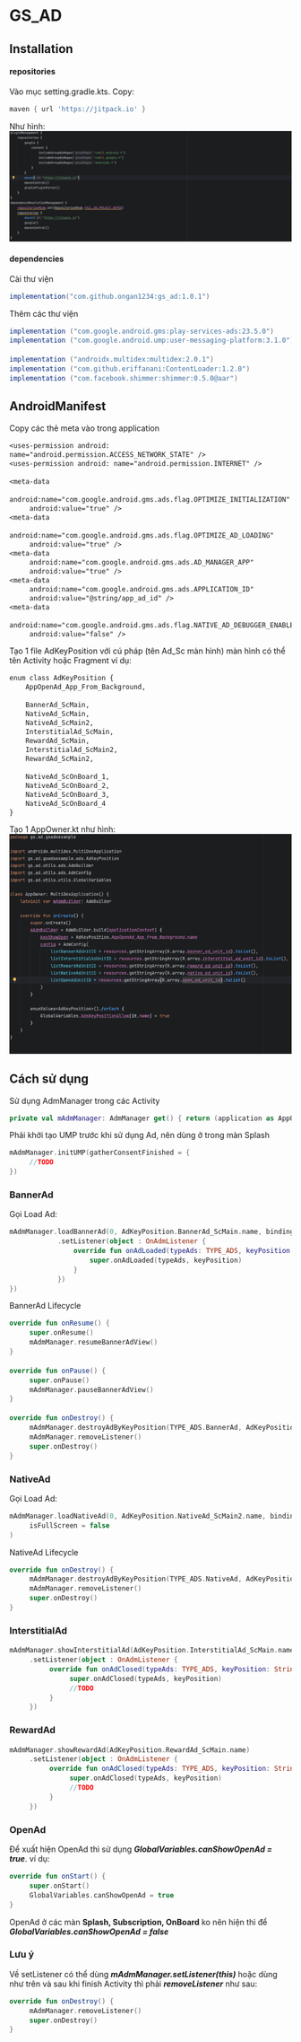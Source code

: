 # GS_AD

## Installation
#### repositories
Vào mục setting.gradle.kts. Copy:
```gradle
maven { url 'https://jitpack.io' }
```
Như hình:
![plot](./images/Install.png)


#### dependencies
Cài thư viện
```gradle
implementation("com.github.ongan1234:gs_ad:1.0.1")
```
Thêm các thư viện
```gradle
implementation ("com.google.android.gms:play-services-ads:23.5.0")
implementation ("com.google.android.ump:user-messaging-platform:3.1.0")

implementation ("androidx.multidex:multidex:2.0.1")
implementation ("com.github.eriffanani:ContentLoader:1.2.0")
implementation ("com.facebook.shimmer:shimmer:0.5.0@aar")
```

## AndroidManifest
Copy các thẻ meta vào trong application
```manifest
<uses-permission android: name="android.permission.ACCESS_NETWORK_STATE" />
<uses-permission android: name="android.permission.INTERNET" />

<meta-data
     android:name="com.google.android.gms.ads.flag.OPTIMIZE_INITIALIZATION"
     android:value="true" />
<meta-data
     android:name="com.google.android.gms.ads.flag.OPTIMIZE_AD_LOADING"
     android:value="true" />
<meta-data
     android:name="com.google.android.gms.ads.AD_MANAGER_APP"
     android:value="true" />
<meta-data
     android:name="com.google.android.gms.ads.APPLICATION_ID"
     android:value="@string/app_ad_id" />
<meta-data
     android:name="com.google.android.gms.ads.flag.NATIVE_AD_DEBUGGER_ENABLED"
     android:value="false" />
```
Tạo 1 file AdKeyPosition với cú pháp (tên Ad_Sc màn hình) màn hình có thể tên Activity hoặc Fragment ví dụ:
```
enum class AdKeyPosition {
    AppOpenAd_App_From_Background,

    BannerAd_ScMain,
    NativeAd_ScMain,
    NativeAd_ScMain2,
    InterstitialAd_ScMain,
    RewardAd_ScMain,
    InterstitialAd_ScMain2,
    RewardAd_ScMain2,

    NativeAd_ScOnBoard_1,
    NativeAd_ScOnBoard_2,
    NativeAd_ScOnBoard_3,
    NativeAd_ScOnBoard_4
}
```
Tạo 1 AppOwner.kt như hình:
![plot](./images/AppOwner.png)

## Cách sử dụng
Sử dụng AdmManager trong các Activity
```kotlin
private val mAdmManager: AdmManager get() { return (application as AppOwner).mAdmBuilder.getActivity(this)}
```

Phải khởi tạo UMP trước khi sử dụng Ad, nên dùng ở trong màn Splash
```kotlin
mAdmManager.initUMP(gatherConsentFinished = {
     //TODO
})
```

### BannerAd
Gọi Load Ad:
```kotlin
mAdmManager.loadBannerAd(0, AdKeyPosition.BannerAd_ScMain.name, binding.bannerView)
            .setListener(object : OnAdmListener {
                override fun onAdLoaded(typeAds: TYPE_ADS, keyPosition: String) {
                    super.onAdLoaded(typeAds, keyPosition)
                }
            })
})
```

BannerAd Lifecycle
```kotlin
override fun onResume() {
     super.onResume()
     mAdmManager.resumeBannerAdView()
}

override fun onPause() {
     super.onPause()
     mAdmManager.pauseBannerAdView()
}

override fun onDestroy() {
     mAdmManager.destroyAdByKeyPosition(TYPE_ADS.BannerAd, AdKeyPosition.BannerAd_ScMain.name)
     mAdmManager.removeListener()
     super.onDestroy()
}
```

### NativeAd
Gọi Load Ad:
```kotlin
mAdmManager.loadNativeAd(0, AdKeyPosition.NativeAd_ScMain2.name, binding.nativeAdContainerView, R.layout.layout_native_ad_origin,
     isFullScreen = false
)
```

NativeAd Lifecycle
```kotlin
override fun onDestroy() {
     mAdmManager.destroyAdByKeyPosition(TYPE_ADS.NativeAd, AdKeyPosition.NativeAd_ScMain2.name)
     mAdmManager.removeListener()
     super.onDestroy()
}
```

### InterstitialAd
```kotlin
mAdmManager.showInterstitialAd(AdKeyPosition.InterstitialAd_ScMain.name)
     .setListener(object : OnAdmListener {
          override fun onAdClosed(typeAds: TYPE_ADS, keyPosition: String) {
               super.onAdClosed(typeAds, keyPosition)
               //TODO
          }
     })
```

### RewardAd
```kotlin
mAdmManager.showRewardAd(AdKeyPosition.RewardAd_ScMain.name)
     .setListener(object : OnAdmListener {
          override fun onAdClosed(typeAds: TYPE_ADS, keyPosition: String) {
               super.onAdClosed(typeAds, keyPosition)
               //TODO
          }
     })
```

### OpenAd
Để xuất hiện OpenAd thì sử dụng ***GlobalVariables.canShowOpenAd = true***. ví dụ:
```kotlin
override fun onStart() {
     super.onStart()
     GlobalVariables.canShowOpenAd = true
}
```


OpenAd ở các màn **Splash, Subscription, OnBoard** ko nên hiện thì để ***GlobalVariables.canShowOpenAd = false***


### Lưu ý
Về setListener có thể dùng ***mAdmManager.setListener(this)*** hoặc dùng như trên và sau khi finish Activity thì phải ***removeListener*** như sau:
```kotlin
override fun onDestroy() {
     mAdmManager.removeListener()
     super.onDestroy()
}
```



